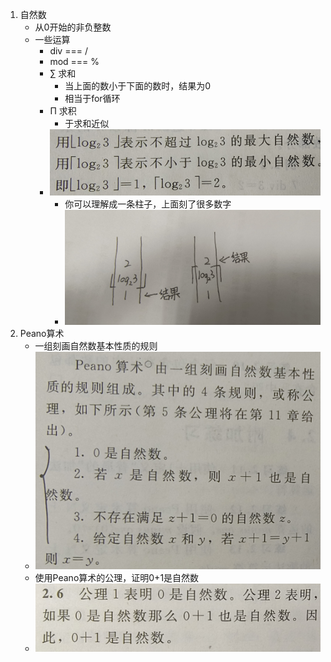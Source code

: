 1. 自然数
   - 从0开始的非负整数
   - 一些运算
     - div    ===    /
     - mod    ===    %
     - ∑ 求和
       - 当上面的数小于下面的数时，结果为0
       - 相当于for循环
     - Π 求积
       - 于求和近似
     - ![1](../src/img/discrete/第一章图片1.jpg)
       - 你可以理解成一条柱子，上面刻了很多数字
       - ![1补充](../src/img/discrete/第一章图片1补充.jpg)
2. Peano算术
   - 一组刻画自然数基本性质的规则
   - ![2](../src/img/discrete/第一章图片2.jpg)
   - 使用Peano算术的公理，证明0+1是自然数
   - ![3](../src/img/discrete/第一章图片3.jpg)